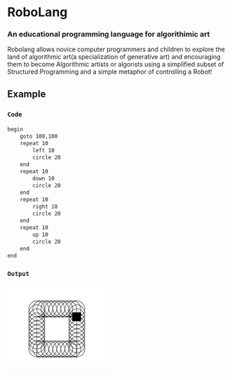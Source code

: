 # RoboLang
### An educational programming language for algorithimic art

Robolang allows novice computer programmers and children to explore the land of algorithmic art(a specialization of generative art) and encouraging them to become Algorithmic artists or algorists using a simplified subset of Structured Programming and a simple metaphor of controlling a Robot!

## Example

### `Code`
```
begin
    goto 100,100
    repeat 10
        left 10
        circle 20
    end
    repeat 10
        down 10
        circle 20
    end
    repeat 10
        right 10
        circle 20
    end
    repeat 10
        up 10
        circle 20
    end
end
```
### `Output`
<img src="./output.png" />


